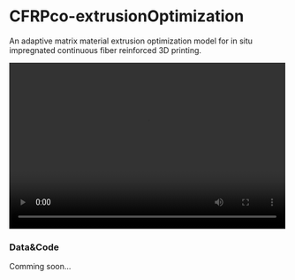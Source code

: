 # CFRPco-extrusionOptimization
An adaptive matrix material extrusion optimization model for in situ impregnated continuous fiber reinforced 3D printing.

<video src="doc/OptimizedExtrusionExampleA.mp4" controls="controls" width="500" height="300">
</video>

### Data&Code
Comming soon...

